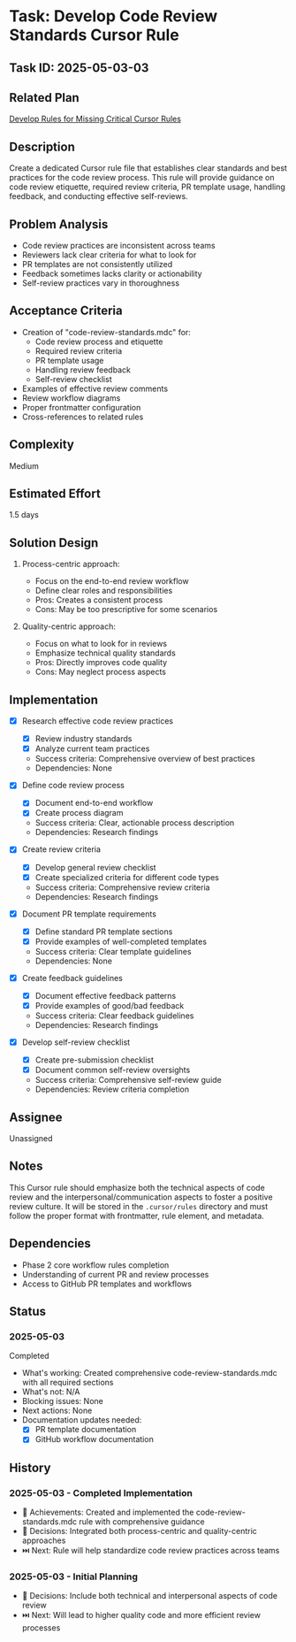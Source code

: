 # Task: Develop Code Review Standards Cursor Rule

## Task ID: 2025-05-03-03

## Related Plan

[Develop Rules for Missing Critical Cursor Rules](../plans/develop-missing-cursor-rules.md)

## Description

Create a dedicated Cursor rule file that establishes clear standards and best practices for the code review process. This rule will provide guidance on code review etiquette, required review criteria, PR template usage, handling feedback, and conducting effective self-reviews.

## Problem Analysis

- Code review practices are inconsistent across teams
- Reviewers lack clear criteria for what to look for
- PR templates are not consistently utilized
- Feedback sometimes lacks clarity or actionability
- Self-review practices vary in thoroughness

## Acceptance Criteria

- Creation of "code-review-standards.mdc" for:
  - Code review process and etiquette
  - Required review criteria
  - PR template usage
  - Handling review feedback
  - Self-review checklist
- Examples of effective review comments
- Review workflow diagrams
- Proper frontmatter configuration
- Cross-references to related rules

## Complexity

Medium

## Estimated Effort

1.5 days

## Solution Design

1. Process-centric approach:
   - Focus on the end-to-end review workflow
   - Define clear roles and responsibilities
   - Pros: Creates a consistent process
   - Cons: May be too prescriptive for some scenarios

2. Quality-centric approach:
   - Focus on what to look for in reviews
   - Emphasize technical quality standards
   - Pros: Directly improves code quality
   - Cons: May neglect process aspects

## Implementation

- [x] Research effective code review practices
  - [x] Review industry standards
  - [x] Analyze current team practices
  - Success criteria: Comprehensive overview of best practices
  - Dependencies: None

- [x] Define code review process
  - [x] Document end-to-end workflow
  - [x] Create process diagram
  - Success criteria: Clear, actionable process description
  - Dependencies: Research findings

- [x] Create review criteria
  - [x] Develop general review checklist
  - [x] Create specialized criteria for different code types
  - Success criteria: Comprehensive review criteria
  - Dependencies: Research findings

- [x] Document PR template requirements
  - [x] Define standard PR template sections
  - [x] Provide examples of well-completed templates
  - Success criteria: Clear template guidelines
  - Dependencies: None

- [x] Create feedback guidelines
  - [x] Document effective feedback patterns
  - [x] Provide examples of good/bad feedback
  - Success criteria: Clear feedback guidelines
  - Dependencies: Research findings

- [x] Develop self-review checklist
  - [x] Create pre-submission checklist
  - [x] Document common self-review oversights
  - Success criteria: Comprehensive self-review guide
  - Dependencies: Review criteria completion

## Assignee

Unassigned

## Notes

This Cursor rule should emphasize both the technical aspects of code review and the interpersonal/communication aspects to foster a positive review culture. It will be stored in the `.cursor/rules` directory and must follow the proper format with frontmatter, rule element, and metadata.

## Dependencies

- Phase 2 core workflow rules completion
- Understanding of current PR and review processes
- Access to GitHub PR templates and workflows

## Status

### 2025-05-03

Completed

- What's working: Created comprehensive code-review-standards.mdc with all required sections
- What's not: N/A
- Blocking issues: None
- Next actions: None
- Documentation updates needed:
  - [x] PR template documentation
  - [x] GitHub workflow documentation

## History

### 2025-05-03 - Completed Implementation

- 🎉 Achievements: Created and implemented the code-review-standards.mdc rule with comprehensive guidance
- 🤔 Decisions: Integrated both process-centric and quality-centric approaches
- ⏭️ Next: Rule will help standardize code review practices across teams

### 2025-05-03 - Initial Planning

- 🤔 Decisions: Include both technical and interpersonal aspects of code review
- ⏭️ Next: Will lead to higher quality code and more efficient review processes

